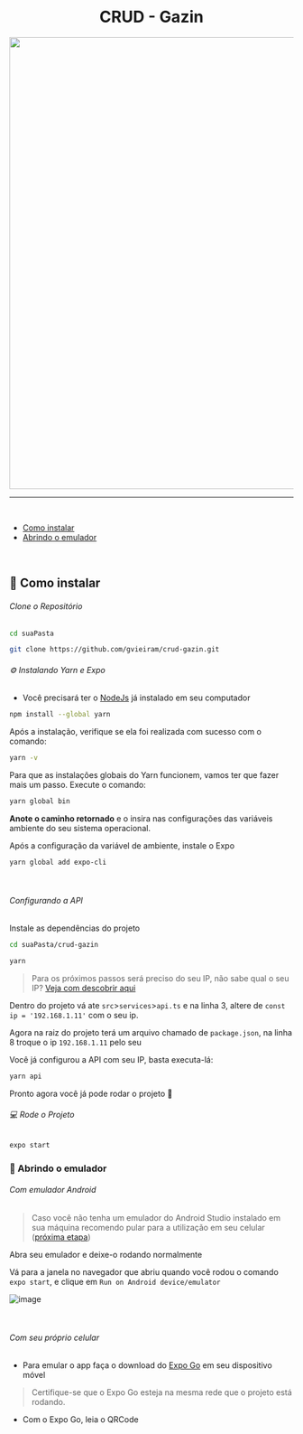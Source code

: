 <div style="text-align: center;">
  <h1 style="line-height: 0">
    CRUD - Gazin
  </h1>
  </br>
  <img src="./docs/crud-gazin.gif" height="800" />

</div>

***
</br>

* [Como instalar](#construction_worker-como-instalar)
* [Abrindo o emulador](#iphone-abrindo-o-emulador)

</br>

## :construction_worker: Como instalar

###### Clone o Repositório

```bash
cd suaPasta

git clone https://github.com/gvieiram/crud-gazin.git
```


###### :gear:  Instalando Yarn e Expo

- Você precisará ter o [NodeJs](https://nodejs.org/en/) já instalado em seu computador

```bash
npm install --global yarn
```

Após a instalação, verifique se ela foi realizada com sucesso com o comando:

```bash
yarn -v
```

Para que as instalações globais do Yarn funcionem, vamos ter que fazer mais um passo. Execute o comando:

```bash
yarn global bin
```

**Anote o caminho retornado** e o insira nas configurações das variáveis ambiente do seu sistema operacional.

Após a configuração da variável de ambiente, instale o Expo

```bash
yarn global add expo-cli
```

</br>

###### Configurando a API

Instale as dependências do projeto
```bash
cd suaPasta/crud-gazin

yarn
```

> Para os próximos passos será preciso do seu IP, não sabe qual o seu IP? [Veja com descobrir aqui](docs/findIP.md)

Dentro do projeto vá ate `src`>`services`>`api.ts` e na linha 3, altere de `const ip = '192.168.1.11'` com o seu ip.

Agora na raiz do projeto terá um arquivo chamado de `package.json`, na linha 8 troque o ip `192.168.1.11` pelo seu

Você já configurou a API com seu IP, basta executa-lá:

```bash
yarn api
```

Pronto agora você já pode rodar o projeto :tada:

###### 💻 Rode o Projeto

```bash
expo start
```

### :iphone: Abrindo o emulador


###### Com emulador Android

> Caso você não tenha um emulador do Android Studio instalado em sua máquina recomendo pular para a utilização em seu celular ([próxima etapa](#com-seu-próprio-celular))

Abra seu emulador e deixe-o rodando normalmente

Vá para a janela no navegador que abriu quando você rodou o comando `expo start`, e clique em `Run on Android device/emulator`

![image](https://user-images.githubusercontent.com/52188377/139442399-e372c51e-bc0b-4c90-ab57-bf7fc138ebcc.png)

</br>

###### Com seu próprio celular

- Para emular o app faça o download do [Expo Go](https://expo.dev/client) em seu dispositivo móvel

> Certifique-se que o Expo Go esteja na mesma rede que o projeto está rodando.

- Com o Expo Go, leia o QRCode
